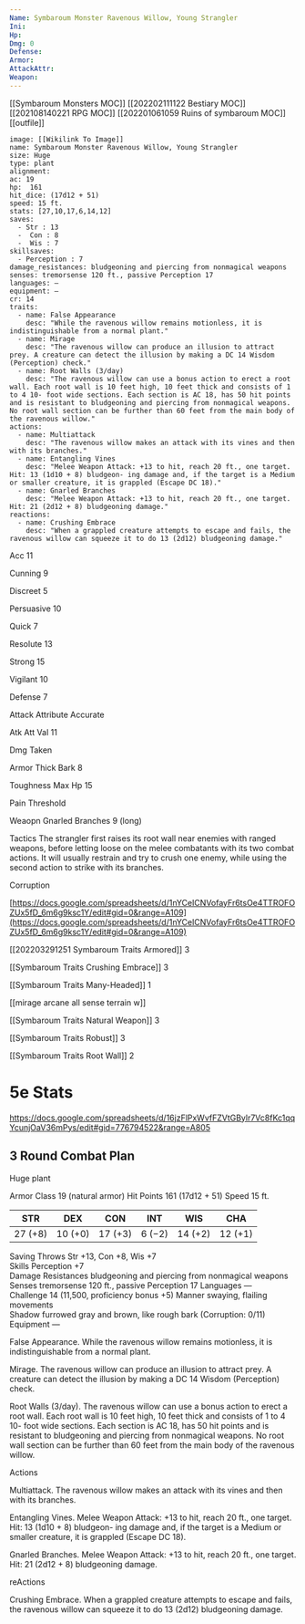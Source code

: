 ```yaml
---
Name: Symbaroum Monster Ravenous Willow, Young Strangler
Ini: 
Hp: 
Dmg: 0
Defense: 
Armor: 
AttackAttr: 
Weapon: 
---
```

[[Symbaroum Monsters MOC]]
[[202202111122 Bestiary MOC]]
[[202108140221 RPG MOC]]
[[202201061059 Ruins of symbaroum MOC]]
[[outfile]]
```statblock
image: [[Wikilink To Image]]
name: Symbaroum Monster Ravenous Willow, Young Strangler
size: Huge
type: plant
alignment:
ac: 19
hp:  161
hit_dice: (17d12 + 51)
speed: 15 ft.
stats: [27,10,17,6,14,12]
saves:
  - Str : 13
  -  Con : 8
  -  Wis : 7
skillsaves:
  - Perception : 7
damage_resistances: bludgeoning and piercing from nonmagical weapons
senses: tremorsense 120 ft., passive Perception 17
languages: —
equipment: —
cr: 14
traits:
  - name: False Appearance
    desc: "While the ravenous willow remains motionless, it is indistinguishable from a normal plant."
  - name: Mirage
    desc: "The ravenous willow can produce an illusion to attract prey. A creature can detect the illusion by making a DC 14 Wisdom (Perception) check."
  - name: Root Walls (3/day)
    desc: "The ravenous willow can use a bonus action to erect a root wall. Each root wall is 10 feet high, 10 feet thick and consists of 1 to 4 10- foot wide sections. Each section is AC 18, has 50 hit points and is resistant to bludgeoning and piercing from nonmagical weapons. No root wall section can be further than 60 feet from the main body of the ravenous willow."
actions:
  - name: Multiattack
    desc: "The ravenous willow makes an attack with its vines and then with its branches."
  - name: Entangling Vines
    desc: "Melee Weapon Attack: +13 to hit, reach 20 ft., one target. Hit: 13 (1d10 + 8) bludgeon- ing damage and, if the target is a Medium or smaller creature, it is grappled (Escape DC 18)."
  - name: Gnarled Branches
    desc: "Melee Weapon Attack: +13 to hit, reach 20 ft., one target. Hit: 21 (2d12 + 8) bludgeoning damage."
reactions:
  - name: Crushing Embrace
    desc: "When a grappled creature attempts to escape and fails, the ravenous willow can squeeze it to do 13 (2d12) bludgeoning damage."
```
Acc 11

Cunning 9

Discreet 5

Persuasive 10

Quick 7

Resolute 13

Strong 15

Vigilant 10

Defense 7

Attack Attribute Accurate

Atk Att Val 11

Dmg Taken

Armor Thick Bark 8

Toughness Max Hp 15

Pain Threshold

Weaopn Gnarled Branches 9 (long)

Tactics The strangler first raises its root wall near enemies with ranged weapons, before letting loose on the melee combatants with its two combat actions. It will usually restrain and try to crush one enemy, while using the second action to strike with its branches.

Corruption

[https://docs.google.com/spreadsheets/d/1nYCeICNVofayFr6tsOe4TTROFOZUx5fD_6m6g9ksc1Y/edit#gid=0&range=A109](https://docs.google.com/spreadsheets/d/1nYCeICNVofayFr6tsOe4TTROFOZUx5fD_6m6g9ksc1Y/edit#gid=0&range=A109)

[[202203291251 Symbaroum Traits Armored]] 3

[[Symbaroum Traits Crushing Embrace]] 3

[[Symbaroum Traits Many-Headed]] 1

[[mirage arcane all sense terrain w]]

[[Symbaroum Traits Natural Weapon]] 3

[[Symbaroum Traits Robust]] 3

[[Symbaroum Traits Root Wall]] 2


# 5e Stats 
https://docs.google.com/spreadsheets/d/16jzFlPxWvfFZVtGBylr7Vc8fKc1qqYcunjOaV36mPys/edit#gid=776794522&range=A805
## 3 Round Combat Plan

 

Huge plant

Armor Class 19 (natural armor) 
Hit Points 161 (17d12 + 51) 
Speed 15 ft.

 

| STR     | DEX     | CON     | INT    | WIS     | CHA     |
| ------- | ------- | ------- | ------ | ------- | ------- |
| 27 (+8) | 10 (+0) | 17 (+3) | 6 (−2) | 14 (+2) | 12 (+1) |
 

Saving Throws Str +13, Con +8, Wis +7  
Skills Perception +7  
Damage Resistances bludgeoning and piercing from nonmagical weapons  
Senses tremorsense 120 ft., passive Perception 17 
Languages —  
Challenge 14 (11,500, proficiency bonus +5) 
Manner swaying, flailing movements  
Shadow furrowed gray and brown, like rough bark (Corruption: 0/11) 
Equipment —

 

False Appearance. While the ravenous willow remains motionless, it is indistinguishable from a normal plant.

Mirage. The ravenous willow can produce an illusion to attract prey. A creature can detect the illusion by making a DC 14 Wisdom (Perception) check.

 

Root Walls (3/day). The ravenous willow can use a bonus action to erect a root wall. Each root wall is 10 feet high, 10 feet thick and consists of 1 to 4 10- foot wide sections. Each section is AC 18, has 50 hit points and is resistant to bludgeoning and piercing from nonmagical weapons. No root wall section can be further than 60 feet from the main body of the ravenous willow.

Actions

Multiattack. The ravenous willow makes an attack with its vines and then with its branches.

Entangling Vines. Melee Weapon Attack: +13 to hit, reach 20 ft., one target. Hit: 13 (1d10 + 8) bludgeon- ing damage and, if the target is a Medium or smaller creature, it is grappled (Escape DC 18).

Gnarled Branches. Melee Weapon Attack: +13 to hit, reach 20 ft., one target. Hit: 21 (2d12 + 8) bludgeoning damage.

reActions

Crushing Embrace. When a grappled creature attempts to escape and fails, the ravenous willow can squeeze it to do 13 (2d12) bludgeoning damage.



